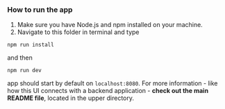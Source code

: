 ### How to run the app
1. Make sure you have Node.js and npm installed on your machine.
2. Navigate to this folder in terminal and type
```
npm run install
```
and then
```
npm run dev
```
app should start by default on `localhost:8080`. For more information - like how this UI connects with a backend application - **check out the main README file**, located in the upper directory.
